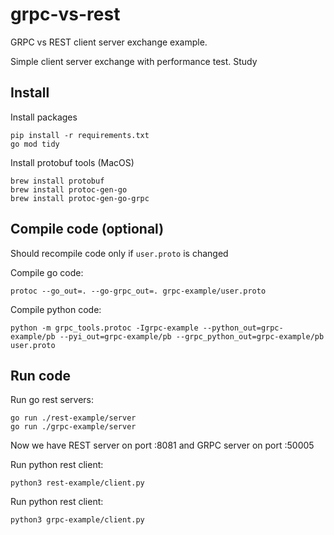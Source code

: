 # grpc-vs-rest

GRPC vs REST client server exchange example. 

Simple client server exchange with performance test. Study 

## Install

Install packages

```
pip install -r requirements.txt
go mod tidy
```

Install protobuf tools (MacOS)

```
brew install protobuf
brew install protoc-gen-go
brew install protoc-gen-go-grpc
```

## Compile code (optional)

Should recompile code only if `user.proto` is changed

Compile go code:

```
protoc --go_out=. --go-grpc_out=. grpc-example/user.proto
```

Compile python code:

```
python -m grpc_tools.protoc -Igrpc-example --python_out=grpc-example/pb --pyi_out=grpc-example/pb --grpc_python_out=grpc-example/pb user.proto
```

## Run code

Run go rest servers:

```
go run ./rest-example/server
go run ./grpc-example/server
```

Now we have REST server on port :8081 and GRPC server on port :50005


Run python rest client:

```
python3 rest-example/client.py
```

Run python rest client:

```
python3 grpc-example/client.py
```

